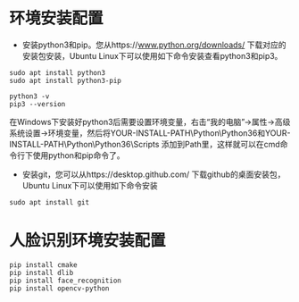 # 环境安装配置

* 安装python3和pip。您从https://www.python.org/downloads/ 下载对应的安装包安装，Ubuntu Linux下可以使用如下命令安装查看python3和pip3。
```
sudo apt install python3
sudo apt install python3-pip

python3 -v 
pip3 --version
```

在Windows下安装好python3后需要设置环境变量，右击“我的电脑”->属性->高级系统设置->环境变量，然后将YOUR-INSTALL-PATH\Python\Python36和YOUR-INSTALL-PATH\Python\Python36\Scripts 添加到Path里，这样就可以在cmd命令行下使用python和pip命令了。

* 安装git，您可以从https://desktop.github.com/ 下载github的桌面安装包，Ubuntu Linux下可以使用如下命令安装
```
sudo apt install git
```

# 人脸识别环境安装配置

```
pip install cmake
pip install dlib
pip install face_recognition
pip install opencv-python
```
